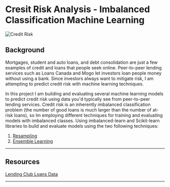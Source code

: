 # Cresit Risk Analysis - Imbalanced Classification Machine Learning 
 
![Credit Risk](Images/credit-risk.jpeg)

## Background

Mortgages, student and auto loans, and debt consolidation are just a few examples of credit and loans that people seek online. Peer-to-peer lending services such as Loans Canada and Mogo let investors loan people money without using a bank. Since investors always want to mitigate risk, I am attempting to predict credit risk with machine learning techniques.

In this project I am building and evaluating several machine learning models to predict credit risk using data you'd typically see from peer-to-peer lending services. Credit risk is an inherently imbalanced classification problem (the number of good loans is much larger than the number of at-risk loans), so Im employing different techniques for training and evaluating models with imbalanced classes. Using imbalanced-learn and Scikit-learn libraries to build and evaluate models using the two following techniques:

1. [Resampling](credit_risk_resampling.ipynb)
2. [Ensemble Learning](credit_risk_ensemble.ipynb)

- - -

## Resources

[Lending Club Loans Data](Resources/LoanStats_2019Q1.csv.zip)

- - -